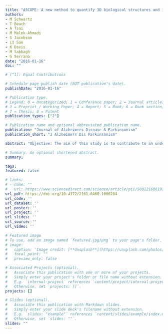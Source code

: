 ```yaml
---
title: "ΔSCOPE: A new method to quantify 3D biological structures and identify differences in zebrafish forebrain development"
authors:
- M Schwartz
- T Beach
- A Tsai
- M Malek-Ahmadi
- S Jacobson
- LI Sue
- K Davis
- M Sabbagh
- G Serrano
date: "2016-01-16"
doi: ""

# [^1]: Equal Contributions

# Schedule page publish date (NOT publication's date).
publishDate: "2016-01-16"

# Publication type.
# Legend: 0 = Uncategorized; 1 = Conference paper; 2 = Journal article;
# 3 = Preprint / Working Paper; 4 = Report; 5 = Book; 6 = Book section;
# 7 = Thesis; 8 = Patent
publication_types: ["2"]

# Publication name and optional abbreviated publication name.
publication: "Journal of Alzheimers Disease & Parkinsonism"
publication_short: "J Alzheimers Dis Parkinsonism"

abstract: "Objective: The aim of this study is to contribute to an understanding of the clinical presentation and pathological features of neurofibrillary tangle predominant dementia (NFTPD) that will assist with the eventual development of methods for its ante-mortem identification. Method: We contrast eight NFTPD cases identified in the Banner Sun Health Research Institute Brain and Body Donation Program (SHRI-BBDP) database to 114 Alzheimer’s disease (AD) subjects, in terms of their demographics, clinical features, and pathological features. Results: When NFTPD subjects were compared to AD subjects, they were found to have a later onset of symptoms, an older age at death, less impairment prior to death, and less frequent appearance of the Apolipoprotein E ε4 variant. None of the eight NFTPD subjects met the clinical criteria for probable AD. They possessed a diverse range of diagnoses including possible AD, mixed vascular dementia (VAD), dementia NOS, and dementia with Lewy bodies (DLB). AD-related pathology, for both amyloid plaques and neurofibrillary tangles, was less severe in NFTPD subjects than in AD subjects. All eight NFTPD subjects were classified as neurofibrillary tangle Braak stage IV and therefore had fewer tangles in the neocortex when compared to AD subjects with mean Braak stage V (range II–VI). Conclusion: NFTPD subjects have dementia despite a lower pathological burden when compared to AD subjects. In this small sample, the ante-mortem presentation is such that NFTPD subjects are not diagnosed with probable AD. The cognitive and non-cognitive clinical features (delusions, depression, parkinsonism, and hallucinations) of NFTPD and AD are very similar and do not serve as indicators for a diagnosis, but older age (>80), lack of an ApoE ε4 allele and less severe cognitive impairment should further inform the differential diagnosis of NFTPD from AD."

# Summary. An optional shortened abstract.
summary:

tags:
featured: false

# links:
# - name: ""
#   url: https://www.sciencedirect.com/science/article/pii/S0012160619304609
url_pdf: https://doi.org/10.4172/2161-0460.1000204
url_code: ''
url_dataset: ''
url_poster: ''
url_project: ''
url_slides: ''
url_source: ''
url_video: ''

# Featured image
# To use, add an image named `featured.jpg/png` to your page's folder.
# image:
#   caption: 'Image credit: [**Unsplash**](https://unsplash.com/photos/jdD8gXaTZsc)'
#   focal_point: ""
#   preview_only: false

# Associated Projects (optional).
#   Associate this publication with one or more of your projects.
#   Simply enter your project's folder or file name without extension.
#   E.g. `internal-project` references `content/project/internal-project/index.md`.
#   Otherwise, set `projects: []`.
projects: []

# Slides (optional).
#   Associate this publication with Markdown slides.
#   Simply enter your slide deck's filename without extension.
#   E.g. `slides: "example"` references `content/slides/example/index.md`.
#   Otherwise, set `slides: ""`.
slides: ""
---
```


